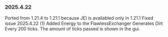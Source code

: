 ### 2025.4.22
Ported from 1.21.4 to 1.21.1 because JEI is availabled only in 1.21.1
Fixed issue 2025.4.22 (1)
Added Energy to the FlawlessExchanger
Generates Dirt Every 200 ticks. The amount of ticks passed is shown in the gui.